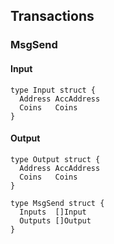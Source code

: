 ## Transactions

### MsgSend

#### Input

```golang
type Input struct {
  Address AccAddress
  Coins   Coins
}
```

#### Output

```golang
type Output struct {
  Address AccAddress
  Coins   Coins
}
```

```golang
type MsgSend struct {
  Inputs  []Input
  Outputs []Output
}
```
